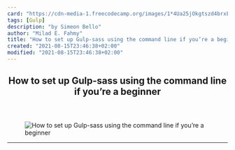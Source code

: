 ```yaml
---
card: "https://cdn-media-1.freecodecamp.org/images/1*4Ua25jOkgtszd4brxFG0pQ.png"
tags: [Gulp]
description: "by Simeon Bello"
author: "Milad E. Fahmy"
title: "How to set up Gulp-sass using the command line if you’re a beginner"
created: "2021-08-15T23:46:38+02:00"
modified: "2021-08-15T23:46:38+02:00"
---
```

<div class="site-wrapper">
<main id="site-main" class="site-main outer">
<div class="inner">
<article class="post-full post tag-gulp tag-tech tag-programming tag-css tag-coding ">
<header class="post-full-header">
<h1 class="post-full-title">How to set up Gulp-sass using the command line if you’re a beginner</h1>
</header>
<figure class="post-full-image">
<picture>
<source media="(max-width: 700px)" sizes="1px" srcset="data:image/gif;base64,R0lGODlhAQABAIAAAAAAAP///yH5BAEAAAAALAAAAAABAAEAAAIBRAA7 1w">
<source media="(min-width: 701px)" sizes="(max-width: 800px) 400px,
(max-width: 1170px) 700px,
1400px" srcset="https://cdn-media-1.freecodecamp.org/images/1*4Ua25jOkgtszd4brxFG0pQ.png 300w,
https://cdn-media-1.freecodecamp.org/images/1*4Ua25jOkgtszd4brxFG0pQ.png 600w,
https://cdn-media-1.freecodecamp.org/images/1*4Ua25jOkgtszd4brxFG0pQ.png 1000w,
https://cdn-media-1.freecodecamp.org/images/1*4Ua25jOkgtszd4brxFG0pQ.png 2000w">
<img onerror="this.style.display='none'" src="https://cdn-media-1.freecodecamp.org/images/1*4Ua25jOkgtszd4brxFG0pQ.png" alt="How to set up Gulp-sass using the command line if you’re a beginner">
</picture>
</figure>
<section class="post-full-content">
<div class="post-content medium-migrated-article">
</div>
<hr>
</section>
</article>
</div>
</main>
</div>
<!-- Google Tag Manager (noscript) -->
<!-- End Google Tag Manager (noscript) -->
